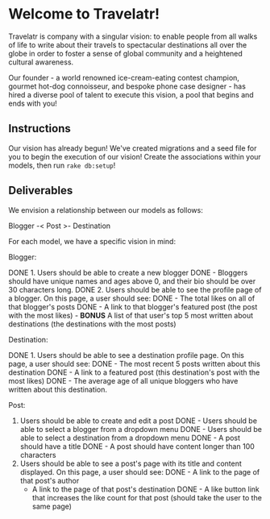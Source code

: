 # Welcome to Travelatr!

Travelatr is company with a singular vision: to enable people from all walks of life to write about their travels to spectacular destinations all over the globe in order to foster a sense of global community and a heightened cultural awareness.

Our founder - a world renowned ice-cream-eating contest champion, gourmet hot-dog connoisseur, and bespoke phone case designer - has hired a diverse pool of talent to execute this vision, a pool that begins and ends with you!

## Instructions

Our vision has already begun! We've created migrations and a seed file for you to begin the execution of our vision! Create the associations within your models, then run `rake db:setup`!

## Deliverables

We envision a relationship between our models as follows:

Blogger -< Post >- Destination


For each model, we have a specific vision in mind:

Blogger:

DONE 1. Users should be able to create a new blogger
 	DONE - Bloggers should have unique names and ages above 0, and their bio should be over 30 characters long.
DONE 2. Users should be able to see the profile page of a blogger. On this page, a user should see:
	DONE - The total likes on all of that blogger's posts
	DONE - A link to that blogger's featured post (the post with the most likes)
	- **BONUS** A list of that user's top 5 most written about destinations (the destinations with the most posts)

Destination:

DONE 1. Users should be able to see a destination profile page. On this page, a user should see:
	DONE - The most recent 5 posts written about this destination
	DONE - A link to a featured post (this destination's post with the most likes)
	DONE - The average age of all unique bloggers who have written about this destination.

Post:

1. Users should be able to create and edit a post
	DONE - Users should be able to select a blogger from a dropdown menu
	DONE - Users should be able to select a destination from a dropdown menu
	DONE - A post should have a title
	DONE - A post should have content longer than 100 characters
2. Users should be able to see a post's page with its title and content displayed. On this page, a user should see:
	DONE - A link to the page of that post's author
	- A link to the page of that post's destination
	DONE - A like button link that increases the like count for that post (should take the user to the same page)
